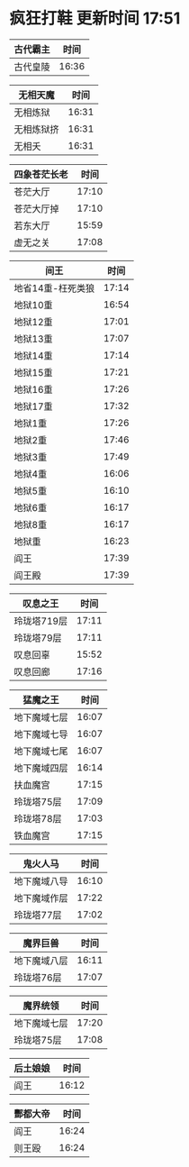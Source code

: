# 疯狂打鞋 更新时间 17:51

| 古代霸主   | 时间    |
|--------|-------|
| 古代皇陵 | 16:36 |

| 无相天魔   | 时间    |
|--------|-------|
| 无相炼狱 | 16:31 |
| 无相炼狱挤 | 16:31 |
| 无相夭 | 16:31 |

| 四象苍茫长老   | 时间    |
|--------|-------|
| 苍茫大厅 | 17:10 |
| 苍茫大厅掉 | 17:10 |
| 若东大厅 | 15:59 |
| 虚无之关 | 17:08 |

| 间王   | 时间    |
|--------|-------|
| 地省14重-枉死类狼 | 17:14 |
| 地狱10重 | 16:54 |
| 地狱12重 | 17:01 |
| 地狱13重 | 17:07 |
| 地狱14重 | 17:14 |
| 地狱15重 | 17:21 |
| 地狱16重 | 17:26 |
| 地狱17重 | 17:32 |
| 地狱1重 | 17:26 |
| 地狱2重 | 17:46 |
| 地狱3重 | 17:49 |
| 地狱4重 | 16:06 |
| 地狱5重 | 16:10 |
| 地狱6重 | 16:17 |
| 地狱8重 | 16:17 |
| 地狱重 | 16:23 |
| 阎王 | 17:39 |
| 阎王殿 | 17:39 |

| 叹息之王   | 时间    |
|--------|-------|
| 玲珑塔719层 | 17:11 |
| 玲珑塔79层 | 17:11 |
| 叹息回辜 | 15:52 |
| 叹息回廊 | 17:16 |

| 猛魔之王   | 时间    |
|--------|-------|
| 地下魔域七层 | 16:07 |
| 地下魔域七导 | 16:07 |
| 地下魔域七尾 | 16:07 |
| 地下魔域四层 | 16:14 |
| 扶血魔宫 | 17:15 |
| 玲珑塔75层 | 17:09 |
| 玲珑塔78层 | 17:03 |
| 铁血魔宫 | 17:15 |

| 鬼火人马   | 时间    |
|--------|-------|
| 地下魔域八导 | 16:10 |
| 地下魔域作层 | 17:22 |
| 玲珑塔77层 | 17:02 |

| 魔界巨兽   | 时间    |
|--------|-------|
| 地下魔域八层 | 16:11 |
| 玲珑塔76层 | 17:07 |

| 魔界统领   | 时间    |
|--------|-------|
| 地下魔域七层 | 17:20 |
| 玲珑塔75层 | 17:08 |

| 后土娘娘   | 时间    |
|--------|-------|
| 阎王 | 16:12 |

| 酆都大帝   | 时间    |
|--------|-------|
| 阎王 | 16:24 |
| 则王殴 | 16:24 |